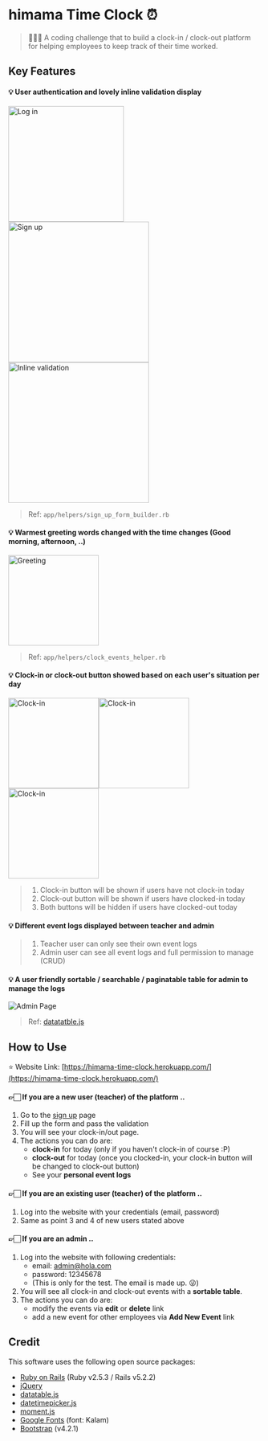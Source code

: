 # himama Time Clock ⏰

> 🚀🚀🚀 A coding challenge that to build a clock-in / clock-out platform for helping employees to keep track of their time worked.

## Key Features

#### 💡 User authentication and lovely inline validation display

<img src="https://i.imgur.com/U1CG6OJ.png" alt="Log in" height="230"/><img src="https://i.imgur.com/ZqVLsTX.png" alt="Sign up" height="280"/><img src="https://i.imgur.com/gguSGYq.png" alt="Inline validation" height="280"/>

> Ref: `app/helpers/sign_up_form_builder.rb`

#### 💡 Warmest greeting words changed with the time changes (Good morning, afternoon, ..)

<img src="https://i.imgur.com/d5mIq0D.png" alt="Greeting" height="180"/>

> Ref: `app/helpers/clock_events_helper.rb`

#### 💡 Clock-in or clock-out button showed based on each user's situation per day

<img src="https://i.imgur.com/Yrhwu8a.png" alt="Clock-in" height="180"/><img src="https://i.imgur.com/90WODVt.png" alt="Clock-in" height="180"/><img src="https://i.imgur.com/LDDnTyN.png" alt="Clock-in" height="180"/>

> 1. Clock-in button will be shown if users have not clock-in today
> 2. Clock-out button will be shown if users have clocked-in today
> 3. Both buttons will be hidden if users have clocked-out today

#### 💡 Different event logs displayed between teacher and admin

> 1. Teacher user can only see their own event logs
> 2. Admin user can see all event logs and full permission to manage (CRUD)

#### 💡 A user friendly sortable / searchable / paginatable table for admin to manage the logs

![Admin Page](https://i.imgur.com/YoH5gy7.png)

> Ref: [datatatble.js](https://xdsoft.net/jqplugins/datetimepicker/)

## How to Use

⭐️ Website Link: [https://himama-time-clock.herokuapp.com/](https://himama-time-clock.herokuapp.com/)

#### 👉🏻 If you are a new user (teacher) of the platform ..

1. Go to the [sign up](https://himama-time-clock.herokuapp.com/users/sign_up) page
2. Fill up the form and pass the validation
3. You will see your clock-in/out page.
4. The actions you can do are:
   * **clock-in** for today (only if you haven't clock-in of course :P)
   * **clock-out** for today (once you clocked-in, your clock-in button will be changed to clock-out button)
   * See your **personal event logs**

#### 👉🏻 If you are an existing user (teacher) of the platform ..

1. Log into the website with your credentials (email, password)
2. Same as point 3 and 4 of new users stated above

#### 👉🏻 If you are an admin ..

1. Log into the website with following credentials:
   * email: admin@hola.com
   * password: 12345678
   *  (This is only for the test. The email is made up. 😜)
2. You will see all clock-in and clock-out events with a **sortable table**.
3. The actions you can do are:
   * modify the events via **edit** or **delete** link
   * add a new event for other employees via **Add New Event** link

## Credit

This software uses the following open source packages:

* [Ruby on Rails](https://rubyonrails.org/) (Ruby v2.5.3 / Rails v5.2.2)
* [jQuery](https://jquery.com/)
* [datatable.js](https://datatables.net/)
* [datetimepicker.js](https://xdsoft.net/jqplugins/datetimepicker/)
* [moment.js](https://momentjs.com/)
* [Google Fonts](https://fonts.google.com/) (font: Kalam)
* [Bootstrap](https://getbootstrap.com/) (v4.2.1)

